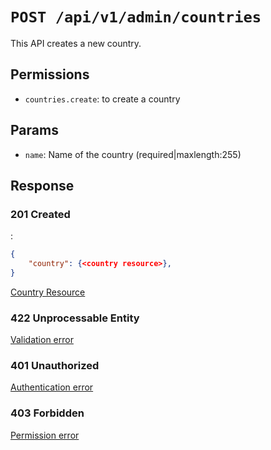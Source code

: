 # `POST /api/v1/admin/countries`
This API creates a new country.


## Permissions
- `countries.create`: to create a country

## Params

- `name`: Name of the country (required|maxlength:255)

## Response

### 201 Created
:
```json
{
    "country": {<country resource>},
}
```

[Country Resource](../../resources/country.md)

### 422 Unprocessable Entity
 [Validation error](../../validation-errors.md)

### 401 Unauthorized
 [Authentication error](../../authentication-errors.md)

### 403 Forbidden
 [Permission error](../../permission-errors.md)
